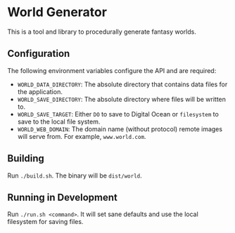 # World Generator

This is a tool and library to procedurally generate fantasy worlds.

## Configuration

The following environment variables configure the API and are required:

- `WORLD_DATA_DIRECTORY`: The absolute directory that contains data files for the application.
- `WORLD_SAVE_DIRECTORY`: The absolute directory where files will be written to.
- `WORLD_SAVE_TARGET`: Either `DO` to save to Digital Ocean or `filesystem` to save to the local file system.
- `WORLD_WEB_DOMAIN`: The domain name (without protocol) remote images will serve from. For example, `www.world.com`.

## Building

Run `./build.sh`. The binary will be `dist/world`.

## Running in Development

Run `./run.sh <command>`. It will set sane defaults and use the local filesystem for saving files.

